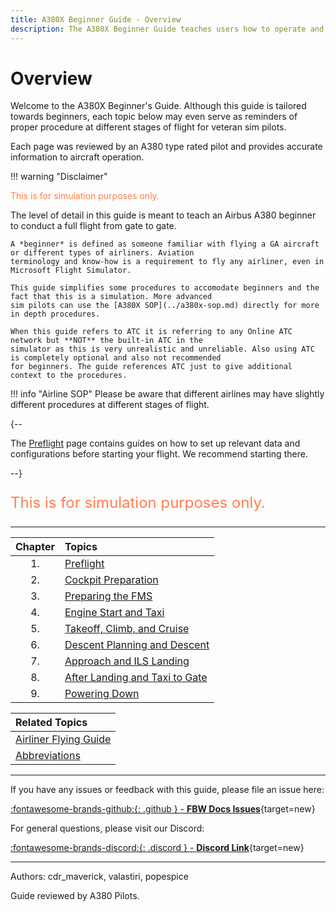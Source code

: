 ```yaml
---
title: A380X Beginner Guide - Overview
description: The A380X Beginner Guide teaches users how to operate and fly the FlyByWire A380X aircraft.
---
```


<link rel="stylesheet" href="../../../stylesheets/toc-tables.css">

# Overview

Welcome to the A380X Beginner's Guide. Although this guide is tailored towards beginners, each topic below may even
serve as reminders of proper procedure at different stages of flight for veteran sim pilots.

Each page was reviewed by an A380 type rated pilot and provides accurate information to aircraft operation.

!!! warning "Disclaimer"
    <p style="color:coral;">This is for simulation purposes only.</p>
    The level of detail in this guide is meant to teach an Airbus A380 beginner to conduct a full flight from gate to 
    gate. 

    A *beginner* is defined as someone familiar with flying a GA aircraft or different types of airliners. Aviation 
    terminology and know-how is a requirement to fly any airliner, even in Microsoft Flight Simulator.

    This guide simplifies some procedures to accomodate beginners and the fact that this is a simulation. More advanced 
    sim pilots can use the [A380X SOP](../a380x-sop.md) directly for more in depth procedures. 

    When this guide refers to ATC it is referring to any Online ATC network but **NOT** the built-in ATC in the 
    simulator as this is very unrealistic and unreliable. Also using ATC is completely optional and also not recommended
    for beginners. The guide references ATC just to give additional context to the procedures.

!!! info "Airline SOP"
    Please be aware that different airlines may have slightly different procedures at different stages of flight.

{--

The [Preflight](01_preflight.md) page contains guides on how to set up relevant data and configurations before starting
your flight. We recommend starting there.

--}

<p style="color:coral; font-size:24px;">This is for simulation purposes only.</p>

---

| Chapter | Topics                                                   |
|:-------:|:---------------------------------------------------------|
|   1.    | [Preflight](01_preflight.md)                             |
|   2.    | [Cockpit Preparation](02_cockpit-preparation.md)         |
|   3.    | [Preparing the FMS](03_preparing-fms.md)                 |
|   4.    | [Engine Start and Taxi](04_engine-start-taxi.md)         |
|   5.    | [Takeoff, Climb, and Cruise](05_takeoff-climb-cruise.md) |
|   6.    | [Descent Planning and Descent](06_descent.md)            |
|   7.    | [Approach and ILS Landing](07_landing.md)                |
|   8.    | [After Landing and Taxi to Gate](08_after-landing.md)    |
|   9.    | [Powering Down](09_powering-down.md)                     |

| Related Topics                                                            |
|:--------------------------------------------------------------------------|
| [Airliner Flying Guide](../../airliner/airliner-flying-guide/overview.md) |                                             |
| [Abbreviations](../../airliner/abbreviations.md)                          |

---

If you have any issues or feedback with this guide, please file an issue here:

[:fontawesome-brands-github:{: .github } -  **FBW Docs Issues**](https://github.com/flybywiresim/docs/issues){target=new}

For general questions, please visit our Discord:

[:fontawesome-brands-discord:{: .discord } - **Discord Link**](https://discord.gg/flybywire){target=new}

---

Authors: cdr_maverick, valastiri, popespice

Guide reviewed by A380 Pilots.
